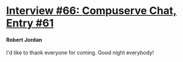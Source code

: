 # [Interview #66: Compuserve Chat, Entry #61](https://www.theoryland.com/intvmain.php?i=66#61)

#### Robert Jordan

I'd like to thank everyone for coming. Good night everybody!

